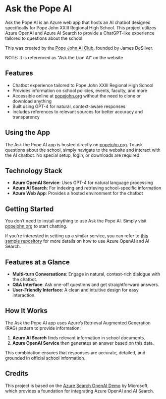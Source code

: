 # Ask the Pope AI

Ask the Pope AI is an Azure web app that hosts an AI chatbot designed specifically for Pope John XXIII Regional High School. This project utilizes Azure OpenAI and Azure AI Search to provide a ChatGPT-like experience tailored to questions about the school.

This was created by the [Pope John AI Club](https://sites.google.com/view/pj-ai-club), founded by James DeSilver.

NOTE: It is referenced as "Ask the Lion AI" on the website

## Features

- Chatbot experience tailored to Pope John XXIII Regional High School
- Provides information on school policies, events, faculty, and more
- Accessible online at [popejohn.org](https://popejohn.org) without the need to clone or download anything
- Built using GPT-4 for natural, context-aware responses
- Includes references to relevant sources for better accuracy and transparency

## Using the App

The Ask the Pope AI app is hosted directly on [popejohn.org](https://popejohn.org). To ask questions about the school, simply navigate to the website and interact with the AI chatbot. No special setup, login, or downloads are required.

## Technology Stack

- **Azure OpenAI Service**: Uses GPT-4 for natural language processing
- **Azure AI Search**: For indexing and retrieving school-specific information
- **Azure Web App**: Provides a hosted environment for the chatbot

## Getting Started

You don’t need to install anything to use Ask the Pope AI. Simply visit [popejohn.org](https://popejohn.org) to start chatting.

If you're interested in setting up a similar service, you can refer to [this sample repository](https://github.com/azure-samples/azure-search-openai-demo) for more details on how to use Azure OpenAI and AI Search.

## Features at a Glance

- **Multi-turn Conversations**: Engage in natural, context-rich dialogue with the chatbot.
- **Q&A Interface**: Ask one-off questions and get straightforward answers.
- **User-Friendly Interface**: A clean and intuitive design for easy interaction.

## How It Works

The Ask the Pope AI app uses Azure’s Retrieval Augmented Generation (RAG) pattern to provide information:
1. **Azure AI Search** finds relevant information in school documents.
2. **Azure OpenAI Service** then generates an answer based on this data.

This combination ensures that responses are accurate, detailed, and grounded in official school information.

## Credits

This project is based on the [Azure Search OpenAI Demo](https://github.com/azure-samples/azure-search-openai-demo) by Microsoft, which provides a foundation for integrating Azure OpenAI and AI Search.

